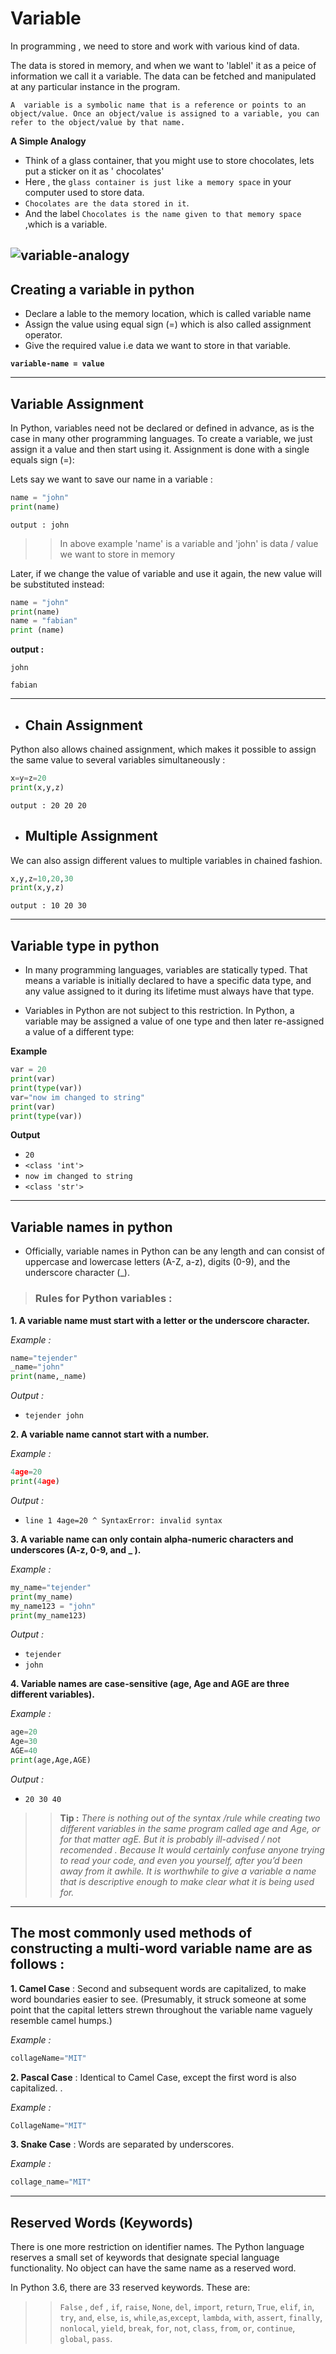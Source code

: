 # Variable

In programming , we need to store and work with various kind of data.

The data is stored in memory, and when we want to 'lablel'  it as a peice of information  we call it a variable.
The data can be fetched and manipulated at any particular instance in the program.

`A  variable is a symbolic name that is a reference or points to an object/value. Once an object/value is assigned to a variable, you can refer to the object/value by that name.`

**A Simple Analogy**
- Think of a glass container, that you might use to store chocolates, lets put a sticker on it as ' chocolates'
- Here , the `glass container is just like a memory space` in your computer used to store data.
- `Chocolates are the data stored in it`.
- And the label `Chocolates is the name given to that memory space` ,which is a variable.

![variable-analogy](variable-analogy.jpeg)  
---
## Creating a variable in python
- Declare a lable to the memory location, which is called variable name
- Assign the value using equal sign (=) which is also called assignment operator.
- Give the required value i.e data we want to store in that variable.

**`variable-name = value`** 

---
## Variable Assignment

In Python, variables need not be declared or defined in advance, as is the case in many other programming languages. To create a variable, we just assign it a value and then start using it. Assignment is done with a single equals sign (=):

Lets say we want to save our name in a variable :

```python
name = "john"
print(name)
```
`output : john` 

>>In above example 'name' is a variable and 'john' is data / value we want to store in memory 

Later, if we change the value of variable and use it again, the new value will be substituted instead:

```python
name = "john" 
print(name)
name = "fabian"
print (name)
```

**output :**

`john` 

`fabian`
___
- ## Chain Assignment
Python also allows chained assignment, which makes it possible to assign the same value to several variables simultaneously :

```python
x=y=z=20
print(x,y,z)
```
`output : 20 20 20 `

- ## Multiple Assignment
We can also assign different values to multiple variables in chained fashion.

```python
x,y,z=10,20,30
print(x,y,z)
```
`output : 10 20 30`

---

## Variable type in python

- In many programming languages, variables are statically typed. That means a variable is initially declared to have a specific data type, and any value assigned to it during its lifetime must always have that type.
  
- Variables in Python are not subject to this restriction. In Python, a variable may be assigned a value of one type and then later re-assigned a value of a different type:

**Example**
```python
var = 20
print(var)
print(type(var))
var="now im changed to string"
print(var)
print(type(var))
```
**Output**

- `20`
- `<class 'int'>`
- `now im changed to string`
- `<class 'str'>`

---
## Variable names in python
- Officially, variable names in Python can be any length and can consist of uppercase and lowercase letters (A-Z, a-z), digits (0-9), and the underscore character (_).

>### Rules for Python variables :


**1. A variable name must start with a letter or the underscore character.**
   
*Example :*
```python
name="tejender"
_name="john"
print(name,_name)
```
*Output :* 
- `tejender john`   

**2. A variable name cannot start with a number.**
   
*Example :*
```python
4age=20
print(4age)
```
*Output :*
- `line 1
    4age=20
     ^
SyntaxError: invalid syntax
`

**3. A variable name can only contain alpha-numeric characters and underscores (A-z, 0-9, and _ ).**

*Example :*
```python
my_name="tejender"
print(my_name)
my_name123 = "john"
print(my_name123)
```
*Output :*
- `tejender`
- `john`

**4. Variable names are case-sensitive (age, Age and AGE are three different variables).**

*Example :*

```python
age=20
Age=30
AGE=40
print(age,Age,AGE)
```
*Output :*
- `20 30 40`


>>**Tip :** *There is nothing out of the syntax /rule while creating two different variables in the same program called age and Age, or for that matter agE. But it is probably ill-advised / not recomended . Because It would certainly confuse anyone trying to read your code, and even you yourself, after you’d been away from it awhile.
It is worthwhile to give a variable a name that is descriptive enough to make clear what it is being used for.*

---
## The most commonly used methods of constructing a multi-word variable name are as follows :

**1. Camel Case** : Second and subsequent words are capitalized, to make word boundaries easier to see. (Presumably, it struck someone at some point that the capital letters strewn throughout the variable name vaguely resemble camel humps.)

*Example :*
```python
collageName="MIT"
```
**2. Pascal Case** : Identical to Camel Case, except the first word is also capitalized.
.

*Example :*
```python
CollageName="MIT"
```
**3. Snake Case** : Words are separated by underscores.

*Example :*
```python
collage_name="MIT"
```
---
## Reserved Words (Keywords)

There is one more restriction on identifier names. The Python language reserves a small set of keywords that designate special language functionality. No object can have the same name as a reserved word.

In Python 3.6, there are 33 reserved keywords. These are:

>> `False` , `def` , `if`, `raise`, `None`, `del`, `import`, `return`, `True`, `elif`, `in`, `try`, `and`, `else`, `is`, `while`,`as`,`except`, `lambda`, `with`, `assert`, `finally`, `nonlocal`, `yield`, `break`, `for`, `not`, `class`, `from`, `or`, `continue`, `global`, `pass`.

   
  

    
